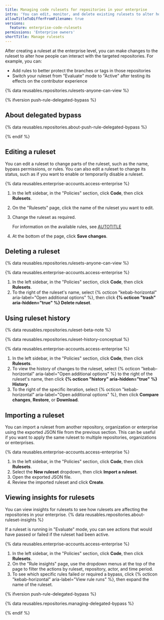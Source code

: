 ```yaml
---
title: Managing code rulesets for repositories in your enterprise
intro: 'You can edit, monitor, and delete existing rulesets to alter how people can interact with repositories in your enterprise.'
allowTitleToDifferFromFilename: true
versions:
  feature: enterprise-code-rulesets
permissions: 'Enterprise owners'
shortTitle: Manage rulesets
---
```


After creating a ruleset at the enterprise level, you can make changes to the ruleset to alter how people can interact with the targeted repositories. For example, you can:

* Add rules to better protect the branches or tags in those repositories
* Switch your ruleset from "Evaluate" mode to "Active" after testing its effects on the contributor experience

{% data reusables.repositories.rulesets-anyone-can-view %}

{% ifversion push-rule-delegated-bypass %}

## About delegated bypass

{% data reusables.repositories.about-push-rule-delegated-bypass %}

{% endif %}

## Editing a ruleset

You can edit a ruleset to change parts of the ruleset, such as the name, bypass permissions, or rules. You can also edit a ruleset to change its status, such as if you want to enable or temporarily disable a ruleset.

{% data reusables.enterprise-accounts.access-enterprise %}
1. In the left sidebar, in the "Policies" section, click  **Code**, then click **Rulesets**.
1. On the "Rulesets" page, click the name of the ruleset you want to edit.
1. Change the ruleset as required.

   For information on the available rules, see [AUTOTITLE](/repositories/configuring-branches-and-merges-in-your-repository/managing-rulesets/available-rules-for-rulesets)

1. At the bottom of the page, click **Save changes**.

## Deleting a ruleset

{% data reusables.repositories.rulesets-anyone-can-view %}

{% data reusables.enterprise-accounts.access-enterprise %}
1. In the left sidebar, in the "Policies" section, click **Code**, then click **Rulesets**.
1. To the right of the ruleset's name, select {% octicon "kebab-horizontal" aria-label="Open additional options" %}, then click **{% octicon "trash" aria-hidden="true" %} Delete ruleset**.

## Using ruleset history

{% data reusables.repositories.ruleset-beta-note %}

{% data reusables.repositories.ruleset-history-conceptual %}

{% data reusables.enterprise-accounts.access-enterprise %}
1. In the left sidebar, in the "Policies" section, click **Code**, then click **Rulesets**.
1. To view the history of changes to the ruleset, select {% octicon "kebab-horizontal" aria-label="Open additional options" %} to the right of the ruleset's name, then click **{% octicon "history" aria-hidden="true" %} History**.
1. To the right of the specific iteration, select {% octicon "kebab-horizontal" aria-label="Open additional options" %}, then click **Compare changes**, **Restore**, or **Download**.

## Importing a ruleset

You can import a ruleset from another repository, organization or enterprise using the exported JSON file from the previous section. This can be useful if you want to apply the same ruleset to multiple repositories, organizations or enterprises.

{% data reusables.enterprise-accounts.access-enterprise %}
1. In the left sidebar, in the "Policies" section, click **Code**, then click **Rulesets**.
1. Select the **New ruleset** dropdown, then click **Import a ruleset**.
1. Open the exported JSON file.
1. Review the imported ruleset and click **Create**.

## Viewing insights for rulesets

You can view insights for rulesets to see how rulesets are affecting the repositories in your enterprise. {% data reusables.repositories.about-ruleset-insights %}

If a ruleset is running in "Evaluate" mode, you can see actions that would have passed or failed if the ruleset had been active.

{% data reusables.enterprise-accounts.access-enterprise %}
1. In the left sidebar, in the "Policies" section, click **Code**, then click **Rulesets**.
1. On the "Rule insights" page, use the dropdown menus at the top of the page to filter the actions by ruleset, repository, actor, and time period.
1. To see which specific rules failed or required a bypass, click {% octicon "kebab-horizontal" aria-label="View rule runs" %}, then expand the name of the ruleset.

{% ifversion push-rule-delegated-bypass %}

{% data reusables.repositories.managing-delegated-bypass %}

{% endif %}
